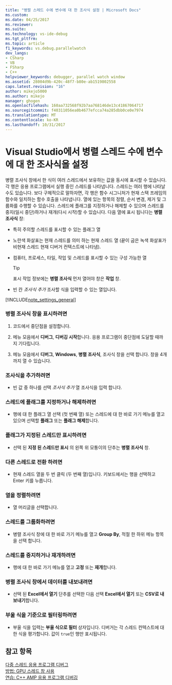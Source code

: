 ```yaml
---
title: "병렬 스레드 수에 변수에 대 한 조사식 설정 | Microsoft Docs"
ms.custom: 
ms.date: 04/25/2017
ms.reviewer: 
ms.suite: 
ms.technology: vs-ide-debug
ms.tgt_pltfrm: 
ms.topic: article
f1_keywords: vs.debug.parallelwatch
dev_langs:
- CSharp
- VB
- FSharp
- C++
helpviewer_keywords: debugger, parallel watch window
ms.assetid: 28004d9b-420c-48f7-b80e-ab1519802558
caps.latest.revision: "16"
author: mikejo5000
ms.author: mikejo
manager: ghogen
ms.openlocfilehash: 160aa732568f92b7aa768146de13c41867064717
ms.sourcegitcommit: f40311056ea0b4677efcca74a285dbb0ce0e7974
ms.translationtype: MT
ms.contentlocale: ko-KR
ms.lasthandoff: 10/31/2017
---
```

# <a name="set-a-watch-on-variables-in-parallel-threads-in-visual-studio"></a>Visual Studio에서 병렬 스레드 수에 변수에 대 한 조사식을 설정
병렬 조사식 창에서 한 식이 여러 스레드에서 보유하는 값을 동시에 표시할 수 있습니다. 각 행은 응용 프로그램에서 실행 중인 스레드를 나타냅니다. 스레드는 여러 행에 나타날 수도 있습니다. 보다 구체적으로 말하자면, 각 행은 함수 시그니처가 현재 스택 프레임의 함수와 일치하는 함수 호출을 나타냅니다. 열에 있는 항목의 정렬, 순서 변경, 제거 및 그룹화를 수행할 수 있습니다. 스레드에 플래그를 지정하거나 해제할 수 있으며 스레드를 중지(일시 중단)하거나 재개(다시 시작)할 수 있습니다. 다음 열에 표시 됩니다는 **병렬 조사식** 창:  
  
-   특히 주의할 스레드를 표시할 수 있는 플래그 열  
  
-   노란색 화살표는 현재 스레드를 의미 하는 현재 스레드 열 (끝이 굽은 녹색 화살표가 비현재 스레드 현재 디버거 컨텍스트에 나타냄).  
  
-   컴퓨터, 프로세스, 타일, 작업 및 스레드를 표시할 수 있는 구성 가능한 열  
  
    > [!TIP]
    >  표시 작업 정보에는 **병렬 조사식** 먼저 열어야 창은 **작업** 창.  
  
-   빈 칸 *조사식 추가* 조사할 식을 입력할 수 있는 열입니다.  
  
 [!INCLUDE[note_settings_general](../data-tools/includes/note_settings_general_md.md)]  
  
### <a name="to-display-the-parallel-watch-window"></a>병렬 조사식 창을 표시하려면  
  
1.  코드에서 중단점을 설정합니다.  
  
2.  메뉴 모음에서 **디버그**, **디버깅 시작**합니다. 응용 프로그램이 중단점에 도달할 때까지 기다립니다.  
  
3.  메뉴 모음에서 **디버그**, **Windows**, **병렬 조사식**, 조사식 창을 선택 합니다. 창을 4개까지 열 수 있습니다.  
  
### <a name="to-add-a-watch-expression"></a>조사식을 추가하려면  
  
-   빈 값 중 하나를 선택 *조사식 추가* 열 조사식을 입력 합니다.  
  
### <a name="to-flag-or-unflag-a-thread"></a>스레드에 플래그를 지정하거나 해제하려면  
  
-   행에 대 한 플래그 열 선택 (첫 번째 열) 또는 스레드에 대 한 바로 가기 메뉴를 열고 있으며 선택할 **플래그** 또는 **플래그 해제**합니다.  
  
### <a name="to-display-only-flagged-threads"></a>플래그가 지정된 스레드만 표시하려면  
  
-   선택 된 **지정 된 스레드만 표시** 의 왼쪽 위 모퉁이의 단추는 **병렬 조사식** 창.  
  
### <a name="to-switch-to-another-thread"></a>다른 스레드로 전환 하려면  
  
-   현재 스레드 열을 두 번 클릭 (두 번째 열)입니다. 키보드에서는 행을 선택하고 Enter 키를 누릅니다.  
  
### <a name="to-sort-a-column"></a>열을 정렬하려면  
  
-   열 머리글을 선택합니다.  
  
### <a name="to-group-threads"></a>스레드를 그룹화하려면  
  
-   병렬 조사식 창에 대 한 바로 가기 메뉴를 열고 **Group By**, 적절 한 하위 메뉴 항목을 선택 합니다.  
  
### <a name="to-freeze-or-thaw-threads"></a>스레드를 중지하거나 재개하려면  
  
-   행에 대 한 바로 가기 메뉴를 열고 **고정** 또는 **재개**합니다.  
  
### <a name="to-export-the-data-in-the-parallel-watch-window"></a>병렬 조사식 창에서 데이터를 내보내려면  
  
-   선택 된 **Excel에서 열기** 단추를 선택한 다음 선택 **Excel에서 열기** 또는 **CSV로 내보내기**합니다.  
  
### <a name="to-filter-by-a-boolean-expression"></a>부울 식을 기준으로 필터링하려면  
  
-   부울 식을 입력는 **부울 식으로 필터** 상자입니다. 디버거는 각 스레드 컨텍스트에 대한 식을 평가합니다. 값이 `true`인 행만 표시됩니다.  
  
## <a name="see-also"></a>참고 항목  
 [다중 스레드 응용 프로그램 디버그](../debugger/debug-multithreaded-applications-in-visual-studio.md)   
 [방법: GPU 스레드 창 사용](../debugger/how-to-use-the-gpu-threads-window.md)   
 [연습: C++ AMP 응용 프로그램 디버깅](/cpp/parallel/amp/walkthrough-debugging-a-cpp-amp-application)